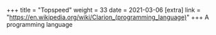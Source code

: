 +++
title = "Topspeed"
weight = 33
date = 2021-03-06
[extra]
link = "https://en.wikipedia.org/wiki/Clarion_(programming_language)"
+++
A programming language

